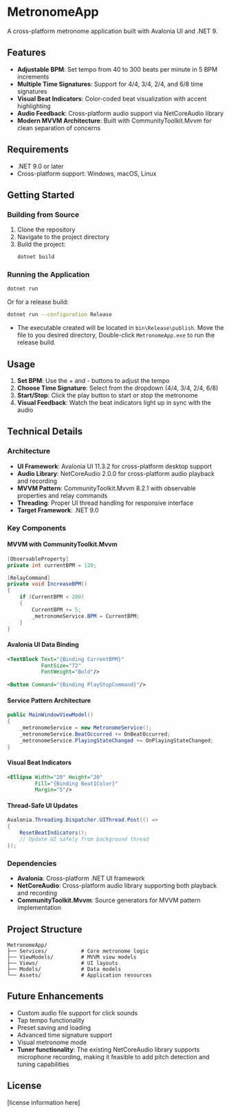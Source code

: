 # MetronomeApp

A cross-platform metronome application built with Avalonia UI and .NET 9.

## Features

- **Adjustable BPM**: Set tempo from 40 to 300 beats per minute in 5 BPM increments
- **Multiple Time Signatures**: Support for 4/4, 3/4, 2/4, and 6/8 time signatures
- **Visual Beat Indicators**: Color-coded beat visualization with accent highlighting
- **Audio Feedback**: Cross-platform audio support via NetCoreAudio library
- **Modern MVVM Architecture**: Built with CommunityToolkit.Mvvm for clean separation of concerns

## Requirements

- .NET 9.0 or later
- Cross-platform support: Windows, macOS, Linux

## Getting Started

### Building from Source

1. Clone the repository
2. Navigate to the project directory
3. Build the project:
   ```bash
   dotnet build
   ```

### Running the Application

```bash
dotnet run
```

Or for a release build:

```bash
dotnet run --configuration Release
```

- The executable created will be located in `bin\Release\publish`. Move the file to you desired directory, Double-click `MetronomeApp.exe` to run the release build.

## Usage

1. **Set BPM**: Use the + and - buttons to adjust the tempo
2. **Choose Time Signature**: Select from the dropdown (4/4, 3/4, 2/4, 6/8)
3. **Start/Stop**: Click the play button to start or stop the metronome
4. **Visual Feedback**: Watch the beat indicators light up in sync with the audio

## Technical Details

### Architecture
- **UI Framework**: Avalonia UI 11.3.2 for cross-platform desktop support
- **Audio Library**: NetCoreAudio 2.0.0 for cross-platform audio playback and recording
- **MVVM Pattern**: CommunityToolkit.Mvvm 8.2.1 with observable properties and relay commands
- **Threading**: Proper UI thread handling for responsive interface
- **Target Framework**: .NET 9.0

### Key Components

#### MVVM with CommunityToolkit.Mvvm
```csharp
[ObservableProperty]
private int currentBPM = 120;

[RelayCommand]
private void IncreaseBPM()
{
    if (CurrentBPM < 200)
    {
        CurrentBPM += 5;
        _metronomeService.BPM = CurrentBPM;
    }
}
```

#### Avalonia UI Data Binding
```xml
<TextBlock Text="{Binding CurrentBPM}" 
           FontSize="72" 
           FontWeight="Bold"/>
           
<Button Command="{Binding PlayStopCommand}"/>
```

#### Service Pattern Architecture
```csharp
public MainWindowViewModel()
{
    _metronomeService = new MetronomeService();
    _metronomeService.BeatOccurred += OnBeatOccurred;
    _metronomeService.PlayingStateChanged += OnPlayingStateChanged;
}
```

#### Visual Beat Indicators
```xml
<Ellipse Width="20" Height="20" 
         Fill="{Binding Beat1Color}" 
         Margin="5"/>
```

#### Thread-Safe UI Updates
```csharp
Avalonia.Threading.Dispatcher.UIThread.Post(() =>
{
    ResetBeatIndicators();
    // Update UI safely from background thread
});
```

### Dependencies
- **Avalonia**: Cross-platform .NET UI framework
- **NetCoreAudio**: Cross-platform audio library supporting both playback and recording
- **CommunityToolkit.Mvvm**: Source generators for MVVM pattern implementation

## Project Structure

```
MetronomeApp/
├── Services/           # Core metronome logic
├── ViewModels/         # MVVM view models
├── Views/              # UI layouts
├── Models/             # Data models
└── Assets/             # Application resources
```

## Future Enhancements

- Custom audio file support for click sounds
- Tap tempo functionality
- Preset saving and loading
- Advanced time signature support
- Visual metronome mode
- **Tuner functionality**: The existing NetCoreAudio library supports microphone recording, making it feasible to add pitch detection and tuning capabilities

## License

[license information here]